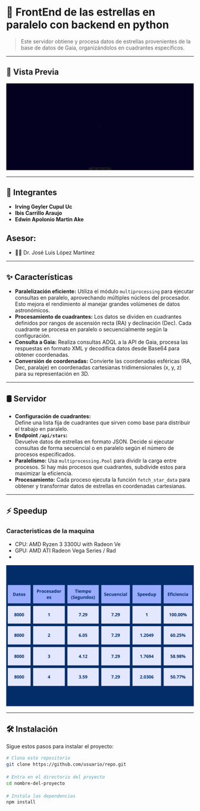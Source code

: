 # 🚀 **FrontEnd de las estrellas en paralelo con backend en python**
> Este servidor obtiene y procesa datos de estrellas provenientes de la base de datos de Gaia, organizándolos en cuadrantes específicos.

---

## 📸 **Vista Previa**  
![Las estrellas de nuestro espacio](/presentation.gif)

---

## 👥 **Integrantes**  
- **Irving Geyler Cupul Uc**   
- **Ibis Carrillo Araujo**   
- **Edwin Apolonio Martin Ake**  

## Asesor:
- 👩‍💻 Dr. José Luis López Martínez

---

## ✨ **Características**  
- **Paralelización eficiente:** Utiliza el módulo `multiprocessing` para ejecutar consultas en paralelo, aprovechando múltiples núcleos del procesador. Esto mejora el rendimiento al manejar grandes volúmenes de datos astronómicos. 
- **Procesamiento de cuadrantes:** Los datos se dividen en cuadrantes definidos por rangos de ascensión recta (RA) y declinación (Dec). Cada cuadrante se procesa en paralelo o secuencialmente según la configuración.  
- **Consulta a Gaia:** Realiza consultas ADQL a la API de Gaia, procesa las respuestas en formato XML y decodifica datos desde Base64 para obtener coordenadas.
- **Conversión de coordenadas:** Convierte las coordenadas esféricas (RA, Dec, paralaje) en coordenadas cartesianas tridimensionales (x, y, z) para su representación en 3D.

---

## 🛢️ **Servidor**  
- **Configuración de cuadrantes:**  
  Define una lista fija de cuadrantes que sirven como base para distribuir el trabajo en paralelo.
- **Endpoint `/api/stars`:**  
  Devuelve datos de estrellas en formato JSON. Decide si ejecutar consultas de forma secuencial o en paralelo según el número de procesos especificados.  
- **Paralelismo:** Usa `multiprocessing.Pool` para dividir la carga entre procesos. Si hay más procesos que cuadrantes, subdivide estos para maximizar la eficiencia.  
- **Procesamiento:** Cada proceso ejecuta la función `fetch_star_data` para obtener y transformar datos de estrellas en coordenadas cartesianas.

---

## ⚡️ **Speedup** 
### Caracteristicas de la maquina
- CPU: AMD Ryzen 3 3300U with Radeon Ve
- GPU: AMD ATI Radeon Vega Series / Rad
- 
![Tabla](/speedup.png)

---

## 🛠️ **Instalación**  
Sigue estos pasos para instalar el proyecto:  

```bash
# Clona este repositorio
git clone https://github.com/usuario/repo.git  

# Entra en el directorio del proyecto
cd nombre-del-proyecto  

# Instala las dependencias
npm install  
